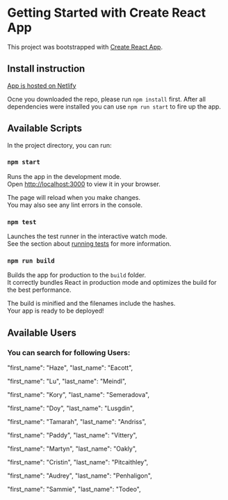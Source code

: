 # Getting Started with Create React App

This project was bootstrapped with [Create React App](https://github.com/facebook/create-react-app).

## Install instruction

[App is hosted on Netlify](https://relaxed-truffle-32db95.netlify.app/)

Ocne you downloaded the repo, please run `npm install` first.
After all dependencies were installed you can use `npm run start` to fire up the app.

## Available Scripts

In the project directory, you can run:

### `npm start`

Runs the app in the development mode.\
Open [http://localhost:3000](http://localhost:3000) to view it in your browser.

The page will reload when you make changes.\
You may also see any lint errors in the console.

### `npm test`

Launches the test runner in the interactive watch mode.\
See the section about [running tests](https://facebook.github.io/create-react-app/docs/running-tests) for more information.

### `npm run build`

Builds the app for production to the `build` folder.\
It correctly bundles React in production mode and optimizes the build for the best performance.

The build is minified and the filenames include the hashes.\
Your app is ready to be deployed!

## Available Users

### You can search for following Users:

"first_name": "Haze",
"last_name": "Eacott",

"first_name": "Lu",
"last_name": "Meindl",

"first_name": "Kory",
"last_name": "Semeradova",

"first_name": "Doy",
"last_name": "Lusgdin",

"first_name": "Tamarah",
"last_name": "Andriss",

"first_name": "Paddy",
"last_name": "Vittery",

"first_name": "Martyn",
"last_name": "Oakly",

"first_name": "Cristin",
"last_name": "Pitcaithley",

"first_name": "Audrey",
"last_name": "Penhaligon",

"first_name": "Sammie",
"last_name": "Todeo",
